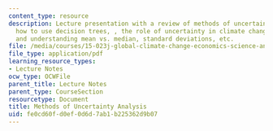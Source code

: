 ```yaml
---
content_type: resource
description: Lecture presentation with a review of methods of uncertainty analysis,
  how to use decision trees, , the role of uncertainty in climate change science,
  and understanding mean vs. median, standard deviations, etc.
file: /media/courses/15-023j-global-climate-change-economics-science-and-policy-spring-2008/fe0cd60fd0ef0d6d7ab1b225362d9b07_lec17.pdf
file_type: application/pdf
learning_resource_types:
- Lecture Notes
ocw_type: OCWFile
parent_title: Lecture Notes
parent_type: CourseSection
resourcetype: Document
title: Methods of Uncertainty Analysis
uid: fe0cd60f-d0ef-0d6d-7ab1-b225362d9b07
---
```

